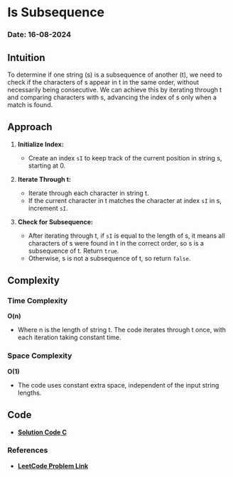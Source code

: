 # Is Subsequence
### Date: 16-08-2024

## Intuition
To determine if one string (s) is a subsequence of another (t), we need to check if the characters of s appear in t in the same order, without necessarily being consecutive. We can achieve this by iterating through t and comparing characters with s, advancing the index of s only when a match is found.

## Approach
1. **Initialize Index:**
   - Create an index `sI` to keep track of the current position in string s, starting at 0.

2. **Iterate Through t:**
   - Iterate through each character in string t.
   - If the current character in t matches the character at index `sI` in s, increment `sI`.

3. **Check for Subsequence:**
   - After iterating through t, if `sI` is equal to the length of s, it means all characters of s were found in t in the correct order, so s is a subsequence of t. Return `true`.
   - Otherwise, s is not a subsequence of t, so return `false`.

## Complexity

### Time Complexity

**O(n)**

- Where n is the length of string t. The code iterates through t once, with each iteration taking constant time.

### Space Complexity

**O(1)**

- The code uses constant extra space, independent of the input string lengths.

## Code

- **[Solution Code C](./392.c)**

### References

- **[LeetCode Problem Link](https://leetcode.com/problems/is-subsequence/?envType=study-plan-v2&envId=leetcode-75)**